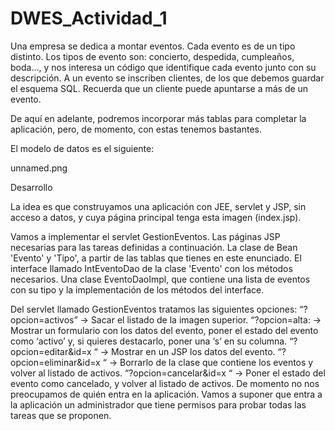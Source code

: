 # DWES_Actividad_1
Una empresa se dedica a montar eventos. Cada evento es de un tipo distinto. Los tipos de evento son: concierto, despedida, cumpleaños, boda…, y nos interesa un código que identifique cada evento junto con su descripción. A un evento se inscriben clientes, de los que debemos guardar el esquema SQL. Recuerda que un cliente puede apuntarse a más de un evento. 

De aquí en adelante, podremos incorporar más tablas para completar la aplicación, pero, de momento, con estas tenemos bastantes.

El modelo de datos es el siguiente: 

unnamed.png

 

Desarrollo

La idea es que construyamos una aplicación con JEE, servlet y JSP, sin acceso a datos, y cuya página principal tenga esta imagen (index.jsp). 



Vamos a implementar el servlet GestionEventos.
Las páginas JSP necesarias para las tareas definidas a continuación.
La clase de Bean 'Evento' y 'Tipo', a partir de las tablas que tienes en este enunciado.
El interface llamado IntEventoDao de la clase 'Evento' con los métodos necesarios.
Una clase EventoDaoImpl, que contiene una lista de eventos con su tipo y la implementación de los métodos del interface.
 

Del servlet llamado GestionEventos tratamos las siguientes opciones:
“?opcion=activos” ->  Sacar el listado de la imagen superior.
“?opcion=alta: -> Mostrar un formulario con los datos del evento, poner el estado del evento como ‘activo’ y, si quieres destacarlo, poner una ‘s’ en su columna.
“?opcion=editar&id=x “ -> Mostrar en un JSP los datos del evento.
“?opcion=eliminar&id=x “ ->  Borrarlo de la clase que contiene los eventos y volver al listado de activos.
“?opcion=cancelar&id=x “ ->  Poner el estado del evento como cancelado, y volver al listado de activos.
De momento no nos preocupamos de quién entra en la aplicación. Vamos a suponer que entra a la aplicación un administrador que tiene permisos para probar todas las tareas que se proponen.
